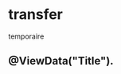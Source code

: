 # transfer
temporaire



<h2 class="text-center">@ViewData("Title").</h2>
<table class="table table-striped">
